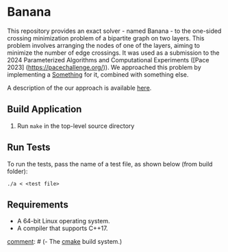 # Banana

This repository provides an exact solver - named Banana - to the one-sided
crossing minimization problem of a bipartite graph on two layers. This problem
involves arranging the nodes of one of the layers, aiming to minimize the
number of edge crossings. It was used as a submission to the 2024 Parameterized
Algorithms and Computational Experiments ([Pace 2023]
(https://pacechallenge.org/)). We approached this problem by implementing a
[Something](https://arxiv.org/abs/2110.06146) for it, combined with something
else.

A description of the our approach is available [here]().

## Build Application 

1. Run `make` in the top-level source directory

[comment]: # (Change to cmake in the future)

## Run Tests
To run the tests, pass the name of a test file, as shown below (from build
folder):

`./a < <test file>`

## Requirements
- A 64-bit Linux operating system.
- A compiler that supports C++17.

[comment]: # (- The [cmake](www.cmake.org) build system.)
